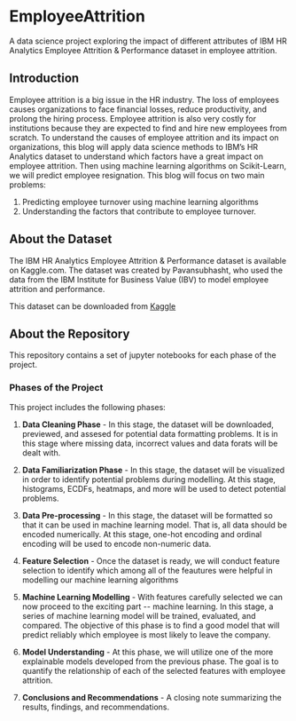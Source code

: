 # EmployeeAttrition
A data science project exploring the impact of different attributes of IBM HR Analytics Employee Attrition &amp; Performance dataset in employee attrition.


## Introduction
Employee attrition is a big issue in the HR industry. The loss of employees causes organizations to face financial losses, reduce productivity, and prolong the hiring process. Employee attrition is also very costly for institutions because they are expected to find and hire new employees from scratch. To understand the causes of employee attrition and its impact on organizations, this blog will apply data science methods to IBM’s HR Analytics dataset to understand which factors have a great impact on employee attrition. Then using machine learning algorithms on Scikit-Learn, we will predict employee resignation. This blog will focus on two main problems:

1. Predicting employee turnover using machine learning algorithms
2. Understanding the factors that contribute to employee turnover.

## About the Dataset
The IBM HR Analytics Employee Attrition & Performance dataset is available on Kaggle.com. The dataset was created by Pavansubhasht, who used the data from the IBM Institute for Business Value (IBV) to model employee attrition and performance.

This dataset can be downloaded from [Kaggle](https://www.kaggle.com/datasets/pavansubhasht/ibm-hr-analytics-attrition-dataset?resource=download.)

## About the Repository
This repository contains a set of jupyter notebooks for each phase of the project.

### Phases of the Project
This project includes the following phases:

1. **Data Cleaning Phase** - In this stage, the dataset will be downloaded, previewed, and assesed for potential data formatting problems. It is in this stage where missing data, incorrect values and data forats will be dealt with.

2. **Data Familiarization Phase** - In this stage, the dataset will be visualized in order to identify potential problems during modelling. At this stage, histograms, ECDFs, heatmaps, and more will be used to detect potential problems.

3. **Data Pre-processing** - In this stage, the dataset will be formatted so that it can be used in machine learning model. That is, all data should be encoded numerically. At this stage, one-hot encoding and ordinal encoding will be used to encode non-numeric data.

4. **Feature Selection** - Once the dataset is ready, we will conduct feature selection to identify which among all of the feautures were helpful in modelling our machine learning algorithms

5. **Machine Learning Modelling** - With features carefully selected we can now proceed to the exciting part -- machine learning. In this stage, a series of machine learning model will be trained, evaluated, and compared. The objective of this phase is to find a good model that will predict reliably which employee is most likely to leave the company.

6. **Model Understanding** - At this phase, we will utilize one of the more explainable models developed from the previous phase. The goal is to quantify the relationship of each of the selected features with employee attrition.

7. **Conclusions and Recommendations** - A closing note summarizing the results, findings, and recommendations.
